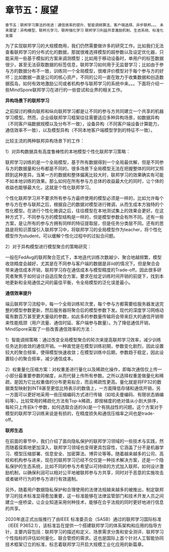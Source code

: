 # 章节五：展望

`章节五：联邦学习算法的改进：通信效率的提升、智能调频算法、客户端选择、异步联邦。。。`
`未来展望：异构模型、联邦元学习、联邦强化学习`
`联邦学习利益共享激励机制、生态系统、标准化发展`

为了实现联邦学习的大规模商用，我们仍然需要做许多的研究工作。比如我们无法查看联邦学习的分布式化的数据，那就很难选择模型的超参数以及设定优化器，只能采用一些基于模拟的方案来调测模型；比如用于移动设备时，单用户的标签数据很少，甚至无法获取数据的标签信息，联邦学习如何用于无监督学习；比如由于参与方的数据分布不一致，训练同一个全局模型，很难评价模型对于每个参与方的好坏；比如数据一直是公司的核心资产，不同的公司一直在致力于收集数据和创造数据孤岛，如何有效地激励公司或者机构参与联邦学习的系统中来。。。下面将介绍一些MindSpore联邦学习在进行的一些尝试和业界的相关工作。



**异构场景下的联邦学习**

之前探讨的横向联邦和纵向联邦学习都是让不同的参与方共同建立一个共享的机器学习模型。然而，企业级联邦学习框架往往需要适应多种异构场景，如数据异构（不同客户端数据规模以及分布不一致），设备异构（不同客户端设备计算能力，通信效率不一致），以及模型异构（不同本地客户端模型学到的特征不一致）。

比较主流的两种联邦异构场景下的工作：

1）对异构数据具有高度鲁棒性的本地模型个性化联邦学习策略：

联邦学习训练的是一个全局模型，基于所有数据得到一个全局最优解，但是不同参与方的数据量和分布都是不同的，很多场景下全局模型无法在把握整体的同时又照顾到这种差异。当某一方的数据和整体偏离比较大时，联邦学习的效果确实有可能不如本地训练的效果。那么如何在所有参与方总体的收益最大化的同时，让个体的收益也能够最大化，这就是个性化联邦学习。

个性化联邦学习并不要求所有参与方最终使用的模型必须是一样的，比如允许每个参与方在参与联邦之后，根据自己的数据对模型进行微调，从而生成本方独特的个性化模型。在进行个性化微调之后，往往模型在本地测试集上的效果会更好。在这种方式下，不同参与方的模型结构是一样的，但是模型参数会有所不同。还有一些方案，是让所有的参与方拥有同样的特征提取层，但是任务分类层不同。还有的思路是将知识蒸馏引入联邦学习中，将联邦学习的全局模型作为teacher，将个性化模型作为student，可以缓解个性化过程中的过拟合问题。

2）对于异构模型进行模型聚合的策略研究：

一般在FedAvg的联邦聚合范式下，本地迭代训练次数越少、聚合地越频繁，模型收敛精度会越好，尤其是在不同参与客户端的数据是非iid的情况下。但是聚合会带来通信成本开销，联邦学习存在通信成本与模型精度的Trade-off。因此很多研究者聚焦于如何设计自适应聚合方案，要求在给定训练时间开销的前提下，找到本地更新和全局通信之间的最佳平衡，令全局模型的泛化误差最小。



 **通信效率提升**

端云联邦学习流程中，每一个全局训练轮次里，每个参与方都需要给服务器发送完整的模型参数更新，然后服务器将聚合后的模型参数下发。现代的深度学习网络动辄有数百万甚至更大量级的参数，如此多的参数量传输将会带来巨大的通信开销带来性能瓶颈（用户流量、通信时延、客户端参与数量）。为了降低通信开销，MindSpore采取了一些改善通信效率的方法：

1）智能调频策略：通过改变全局模型聚合的轮次来提高联邦学习效率，减少训练任务达到收敛的通信开销。一种直觉是在模型训练初期，参数变化剧烈，因此设置较大的聚合频率，使得模型快速收敛；在模型训练中后期，参数趋于稳定，因此设置较小的聚合频率，减少通信成本。

2）权重量化压缩方案：对权重差进行量化以及稀疏化操作，即每次通信仅上传一小部分最重要参数的梯度，从而代替上传所有参数。之所以选择权重差做量化和稀疏，是因为它比权重值的分布更易拟合，而且稀疏性更高。量化就是将FP32的数据类型映射到INT8甚至更低比特表示的数值上，一方面降低存储和通信开销，另一方面可以更好地采用一些压缩编码方式进行传输（如哈夫曼编码、有限状态熵编码等）。比较常用的稀疏化方法有Top-k稀疏，即按梯度的绝对值从小到大排序，每轮只上传前k个参数，如何选取合适的\(k\)是一个有挑战性的问题。这个方案对于模型的联邦学习训练来说是有损的，在精度损失和通信压缩率之间也是trade-off。



**联邦生态**

在前面的章节中，我们介绍了面向隐私保护的联邦学习领域的一些技术与实践，然而随着探索地更加深入，联邦学习领域也变得更具包容性，它涵盖了分不是机器学习、模型压缩部署、信息安全、加密算法、博弈论等等。随着越来越多的公司、高校和机构参与进来，现在的联邦学习已经不仅仅是一种技术解决方案，还是一个隐私保护的生态系统，比如不同的参与方希望以可持续的方式加入联邦，如何设计激励机制，以确保利润可以相对公平地被联邦参与方共享，同时对于恶意的实施攻击或者破坏行为的参与方进行有效遏制。

另外，随着用户数据隐私保护和合理使用的法律法规越来越多的被推出，制定联邦学习的技术标准显得愈加重要，这一标准能够在法律监管部门和技术开发人员之间建立一座桥梁，让企业知道采用何种技术，能够在合乎法规的同时更好地进行信息的共享。

2020年底正式出版推行了由IEEE 标准委员会（SASB）通过的联邦学习国际标准（IEEE P3652.1），该标准旨在提供一个搭建联邦学习的体系架构和应用的指导方针，主要内容包括：联邦学习的描述和定义、场景需求分类和安全测评、联邦学习个性指标的评估如何量化、联合管控的需求。这也是国际上首个针对人工智能协同技术框架订立的标准，标志着联邦学习开启大规模工业化应用的新篇章。